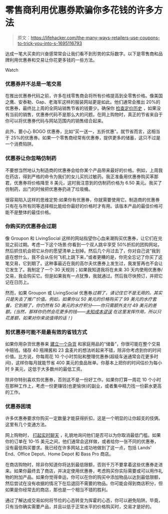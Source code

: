 # 零售商利用优惠券欺骗你多花钱的许多方法

> 原文：<https://lifehacker.com/the-many-ways-retailers-use-coupons-to-trick-you-into-s-1695116793>

达成一笔大买卖的兴奋感常常会让我们看不到形势的实际数字。以下是零售商和品牌利用优惠券和交易让你花更多钱的一些方法。

Watch

### 优惠券并不总是一笔交易

在推出优惠券代码之前，许多在线零售商会将所有价格提高到全零售价格。像美国之鹰、安泰勒、Gap、老海军这样的服装网站更是如此。他们通常会推出 20%的优惠券，最终比上周的全网站销售节省的钱要少。确保你 [检查定价历史](https://lifehacker.com/five-best-price-tracking-tools-1692745053) ，如果没有当前的销售，优惠券代码不是那么大的问题。在网上购物时，真正的节省来自于你可以将优惠券代码与网站范围内的销售结合起来。

此外，要小心 BOGO 优惠券，比如“买一送一，五折优惠”。就节省而言，这相当于 25%的优惠券。如果一个零售商经常有优惠券，提供更多的储蓄，这只不过是一个消费陷阱。

### **优惠券让你忽略仿制药**

不要想当然地认为制造商的优惠券会给你某个产品带来最好的价格。例如，上周我在药店，得到严格的命令为我们的女儿买抗过敏药。我正准备用优惠券购买苯那君，优惠券将价格降至 8 美元，这时我注意到的仿制药价格为 6.50 美元。我买了仿制药，出门的时候把优惠券扔进了垃圾桶。

很容易陷入这样的思维定势:如果你有优惠券，你就需要使用它。制造商的优惠券只有在与所有同等选择相比能给你最好的价格时才有用。该版本产品的最佳价格可能不是整体的最佳价格。

### **你购买的优惠券会过期**

像 Groupon 和 LivingSocial 这样的网站指望你心血来潮购买优惠券，让它们在兑现之前过期。考虑一下这个场景:你看到一个双人跳伞享受 50%折扣的团购网站，然后抓住机会把它从你的愿望清单上划掉。然后几个月过去了，你对自己说“我到底在想什么，我不会从任何飞机上跳下来，”或者更糟的是，你完全忘记了你买了这笔交易，它到期了。这种事最近在我的高尔夫优惠券上发生过，我发誓再也不会让它发生了。我制定了一个 30 天规则；如果我知道我将在未来 30 天内使用优惠券/交易，我会购买它。但是如果我有一点犹豫，我就通过。然后我尽快预订，并把它记在日历上。

然而，如果 Groupon 或 LivingSocial 优惠券*过期了，请记住它不是无用的。其实只是失去了推广价值。例如，如果你以 50 美元的价格购买了 99 美元的水疗套餐，它到期了，你仍然有 50 美元的水疗积分——你只需额外支付 49 美元的差额。(当然，那样你仍然会花更多的钱——[未知成本谬误](http://en.wikipedia.org/wiki/Sunk_costs#Loss_aversion_and_the_sunk_cost_fallacy) 在这里发挥作用，所以只花差额，如果对你来说值得的话！)*

### **剪优惠券可能不是最有效的省钱方式**

如果你用杂货优惠券来 [建立一个杂货](https://lifehacker.com/how-to-organize-your-sale-stockpile-1515112367) 和家庭用品的“储备”，你很可能在整个交易中赔钱。储存 40 瓶辣酱和 23 盒麦片的想法听起来不错，除非你考虑到你的时间价值。比方说，你每周花 10 个小时剪贴和整理优惠券(超级车迷通常会花更多时间)，这样你每月就能节省 400 美元的食品账单。你基本上把你的时间估价为每小时 9 美元，这低于大多数州的最低工资。

除非你特别喜欢剪优惠券，否则这不是一份好工作。如果你打算一周花 10 个小时在那种工作上，考虑一份更赚钱(也更愉快)的副业，或者集中精力找一份薪水更高的工作。

### **优惠券困境**

许多优惠券要求你购买一定数量才能获得折扣，这是一个明显的让你超支的伎俩。这里有几个变通方法。

网上购物时， [打起实时聊天](https://lifehacker.com/how-to-use-your-social-media-accounts-to-become-a-money-1692249972) ，礼貌地询问他们是否可以为你取消最低门槛。如果你的订单在 10-15 美元之间，他们通常会这样做，或者给你一张不同的优惠券，没有最低购买要求。我已经在许多网站上成功地做到了这一点，包括 Lands' End、Office Depot、Home Depot 和 Bass Pro 商店。

在商店购物时，除非你知道你将达到最低限额，否则千万不要拿着这些优惠券走进来。如果你最终去了商店，并决定使用优惠券，考虑购买你实际需要或可以用作礼物的附加产品。如果你觉得幸运，你可以在你的购买中添加物品以达到最低限额，然后尝试在没有收据的情况下在后退回不需要的物品。你可能会得到商店积分，但如果是你经常去的商店，那也是一个相当不错的胜利。

通过了解达成交易如何将节俭的心态转变为挥霍的心态，你可以避免陷阱。毕竟，只有当你确实需要产品，并且以低于正常水平的价格购买时，交易才是好的。